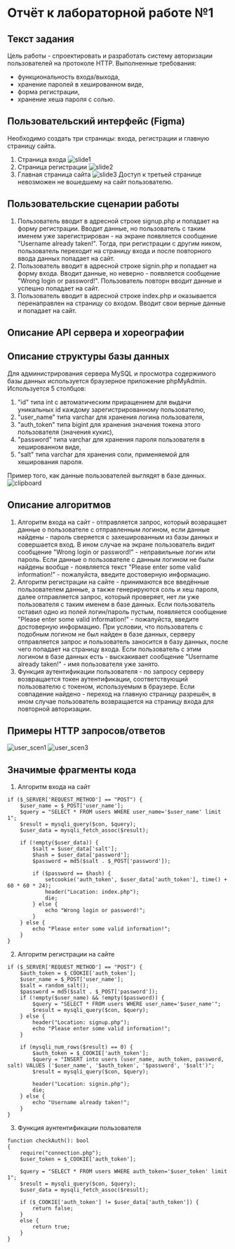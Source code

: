 # Отчёт к лабораторной работе №1
## Текст задания
Цель работы - спроектировать и разработать систему авторизации пользователей на протоколе HTTP. 
Выполненные требования:
- функциональность входа/выхода, 
- хранение паролей в хешированном виде, 
- форма регистрации, 
- хранение хеша пароля с солью.
## Пользовательский интерфейс (Figma)
Необходимо создать три страницы: входа, регистрации и главную страницу сайта.
1. Страница входа
![slide1](pictures/slide1.png)
2. Страница регистрации
![slide2](pictures/slide2.png)
3. Главная страница сайта
![slide3](pictures/slide3.png)
Доступ к третьей странице невозможен не вошедшему на сайт пользователю.
## Пользовательские сценарии работы
1. Пользователь вводит в адресной строке signup.php и попадает на форму регистрации. Вводит данные, но пользователь с таким именем уже зарегистрирован - на экране появляется сообщение "Username already taken!". Тогда, при регистрации с другим ником, пользователь переходит на страницу входа и после повторного ввода данных попадает на сайт.
2. Пользователь вводит в адресной строке signin.php и попадает на форму входа. Вводит данные, но неверно - появляется сообщение "Wrong login or password!". Пользователь повторн вводит данные и успешно попадает на сайт.
3. Пользователь вводит в адресной строке index.php и оказывается перенаправлен на страницу со входом. Вводит свои верные данные и попадает на сайт.
## Описание API сервера и хореографии

## Описание структуры базы данных
Для администрирования сервера MySQL и просмотра содержимого базы данных используется браузерное приложение phpMyAdmin. Используется 5 столбцов:
1. "id" типа int с автоматическим приращением для выдачи уникальных id каждому зарегистрированному пользователю,
2. "user_name" типа varchar для хранения логина пользователя,
3. "auth_token" типа bigint для хранения значения токена этого пользователя (значения кукис),
4. "password" типа varchar для хранения пароля пользователя в хешированном виде,
5. "salt" типа varchar для хранения соли, применяемой для хеширования пароля.

Пример того, как данные пользователей выглядят в базе данных.
![clipboard](https://i.imgur.com/eHHsJWd.png)
## Описание алгоритмов
1. Алгоритм входа на сайт - отправляется запрос, который возвращает данные о пользователе с отправленным логином, если данные найдены - пароль сверяется с захешированным из базы данных и совершается вход. В ином случае на экране пользователь видит сообщение "Wrong login or password!" - неправильные логин или пароль. Если данные о пользователе с данным логином не были найдены вообще - появляется текст "Please enter some valid information!" - пожалуйста, введите достоверную информацию.
2. Алгоритм регистрации на сайте - принимаются все введённые пользователем данные, а также генерируются соль и хеш пароля, далее отправляется запрос, который проверяет, нет ли уже пользователя с таким именем в базе данных. Если пользователь оставил одно из полей логин/пароль пустым, появляется сообщение "Please enter some valid information!" - пожалуйста, введите достоверную информацию. При условии, что пользователь с подобным логином не был найден в базе данных, серверу отправляется запрос и пользователь заносится в базу данных, после чего попадает на страницу входа. Если пользователь с этим логином в базе данных есть - выскакивает сообщение "Username already taken!" - имя пользователя уже занято.
3. Функция аутентификации пользователя - по запросу серверу возвращается токен аутентификации, соответствующий пользователю с токеном, используемым в браузере. Если совпадение найдено - переход на главную страницу разрешён, в ином случае пользователь возвращается на страницу входа для повторной авторизации.
## Примеры HTTP запросов/ответов
![user_scen1](pictures/user_scen1.png)
![user_scen3](pictures/user_scen3.png)
## Значимые фрагменты кода
1. Алгоритм входа на сайт
```
if ($_SERVER['REQUEST_METHOD'] == "POST") {
    $user_name = $_POST['user_name'];
    $query = "SELECT * FROM users WHERE user_name='$user_name' limit 1";
    $result = mysqli_query($con, $query);
    $user_data = mysqli_fetch_assoc($result);

    if (!empty($user_data)) {
        $salt = $user_data['salt'];
        $hash = $user_data['password'];
        $password = md5($salt . $_POST['password']);

        if ($password == $hash) {
            setcookie('auth_token', $user_data['auth_token'], time() +  60 * 60 * 24);
            header("Location: index.php");
            die;
        } else {
            echo "Wrong login or password!";
        }
    } else {
        echo "Please enter some valid information!";
    }
}
```
2. Алгоритм регистрации на сайте
```
if ($_SERVER['REQUEST_METHOD'] == "POST") {
    $auth_token = $_COOKIE['auth_token'];
    $user_name = $_POST['user_name'];
    $salt = random_salt();
    $password = md5($salt . $_POST['password']);
    if (!empty($user_name) && !empty($password)) {
        $query = "SELECT * FROM users WHERE user_name='$user_name'";
        $result = mysqli_query($con, $query);
    } else {
        header("Location: signup.php");
        echo "Please enter some valid information!";
    }

    if (mysqli_num_rows($result) == 0) {
        $auth_token = $_COOKIE['auth_token'];
        $query = "INSERT into users (user_name, auth_token, password, salt) VALUES ('$user_name', '$auth_token', '$password', '$salt')";
        $result = mysqli_query($con, $query);

        header("Location: signin.php");
        die;
    } else {
        echo "Username already taken!";
    }
}
```
3. Функция аунтентификации пользователя
```
function checkAuth(): bool 
{
    require("connection.php");
    $user_token = $_COOKIE['auth_token'];
    
    $query = "SELECT * FROM users WHERE auth_token='$user_token' limit 1";
    $result = mysqli_query($con, $query);
    $user_data = mysqli_fetch_assoc($result);
    
    if ($_COOKIE['auth_token'] != $user_data['auth_token']) {
        return false;
    }
    else {
        return true;
    }
}
```